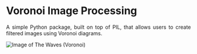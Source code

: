 # Voronoi Image Processing

<p align = 'justify'>
A simple Python package, built on top of PIL, that allows users to create filtered
images using Voronoi diagrams.
</p>

![Image of The Waves (Voronoi)](https://github.com/xnell90/voronoi_image_processing/blob/master/NewWave.jpg)
